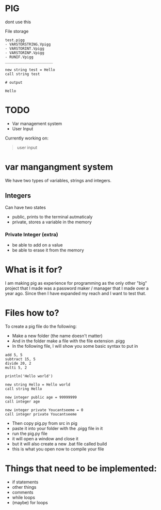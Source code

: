# PIG
dont use this

File storage
```
test.pigg
- VARSTORSTRING.Vpigg
- VARSTORINT.Vpigg
- VARSTORINP.Vpigg
- RUNIF.Vpigg
______________________

new string test = Hello 
call string test

# output

Hello
```

# TODO 

- Var management system
- User Input

Currently working on:
> user input

# var mangangment system

We have two types of variables, strings and integers.

## Integers
Can have two states

- public, prints to the terminal autmaticaly
- private, stores a variable in the memory

### Private Integer (extra)

- be able to add on a value
- be able to erase it from the memory

# What is it for?
I am making pig as experience for programming as the only other "big" project that I made
was a password maker / manager that I made over a year ago. Since then I have expanded my
reach and I want to test that.

# Files how to?
To create a pig file do the following:

- Make a new folder (the name doesn't matter)
- And in the folder make a file with the file extension .pigg
- In the following file, I will show you some basic syntax to put in
```
add 5, 5
subtract 15, 5
divide 20, 2
multi 5, 2

println('Hello world')

new string Hello = Hello world
call string Hello

new integer public age = 99999999
call integer age

new integer private Youcantseeme = 0
call integer private Youcantseeme
```
- Then copy pig.py from src in pig
- paste it into your folder with the .pigg file in it
- run the pig.py file
- it will open a window and close it
- but it will also create a new .bat file called build
- this is what you open now to compile your file

# Things that need to be implemented:
- if statements
- other things
- comments
- while loops
- (maybe) for loops
